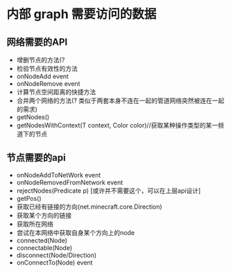 # 内部 graph 需要访问的数据
    

## 网络需要的API
- 增删节点的方法(?
- 检验节点有效性的方法
- onNodeAdd event
- onNodeRemove event
- 计算节点空间距离的快捷方法
- 合并两个网络的方法(? 类似于两套本身不连在一起的管道网络突然被连在一起的需求)
- getNodes()
- getNodesWithContext(T context, Color color)//获取某种操作类型的某一频道下的节点

## 节点需要的api

- onNodeAddToNetWork event
- onNodeRemovedFromNetwork event
- rejectNodes(Predicate<Node> p) [或许并不需要这个，可以在上层api设计]
- getPos()
- 获取已经有链接的方向(net.minecraft.core.Direction)
- 获取某个方向的链接
- 获取所在网络
- 尝试在本网络中获取自身某个方向上的node
- connected(Node)
- connectable(Node)
- disconnect(Node/Direction)
- onConnectTo(Node) event
